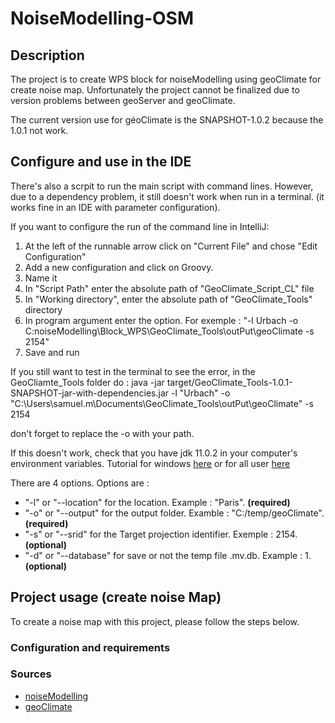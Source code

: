 # NoiseModelling-OSM
## Description

The project is to create WPS block for noiseModelling using geoClimate for create noise map.
Unfortunately the project cannot be finalized due to version problems between geoServer and geoClimate.

The current version use for géoClimate is the SNAPSHOT-1.0.2 because the 1.0.1 not work.

## Configure and use in the IDE

There's also a scrpit to run the main script with command lines. 
However, due to a dependency problem, it still doesn't work when run in a terminal. (it works fine in an IDE with parameter configuration).

If you want to configure the run of the command line in IntelliJ:

1. At the left of the runnable arrow click on "Current File" and chose "Edit Configuration"
2. Add a new configuration and click on Groovy.
3. Name it
4. In "Script Path" enter the absolute path of "GeoClimate_Script_CL" file
5. In "Working directory", enter the absolute path of "GeoClimate_Tools" directory
6. In program argument enter the option. For exemple : "-l Urbach -o C:noiseModelling\Block_WPS\GeoClimate_Tools\outPut\geoClimate -s 2154"
7. Save and run

If you still want to test in the terminal to see the error, in the GeoCliamte_Tools folder do :
java -jar target/GeoClimate_Tools-1.0.1-SNAPSHOT-jar-with-dependencies.jar -l "Urbach" -o "C:\Users\samuel.m\Documents\GeoClimate_Tools\outPut\geoClimate" -s 2154

don't forget to replace the -o with your path.

If this doesn't work, check that you have jdk 11.0.2 in your computer's environment variables.
Tutorial for windows [here](https://confluence.atlassian.com/doc/setting-the-java_home-variable-in-windows-8895.html) or for all user [here](https://stackoverflow.com/questions/24641536/how-to-set-java-home-in-linux-for-all-users)

There are 4 options. Options are :
- "-l" or "--location" for the location. Example : "Paris". **(required)**
- "-o" or "--output" for the output folder. Examble : "C:/temp/geoClimate". **(required)**
- "-s" or "--srid" for the Target projection identifier. Exemple : 2154. **(optional)**
- "-d" or "--database" for save or not the temp file .mv.db. Example : 1. **(optional)**

## Project usage (create noise Map)

To create a noise map with this project, please follow the steps below.

### Configuration and requirements

### Sources
- [noiseModelling](https://github.com/Universite-Gustave-Eiffel/NoiseModelling)
- [geoClimate](https://github.com/orbisgis/geoclimate)



